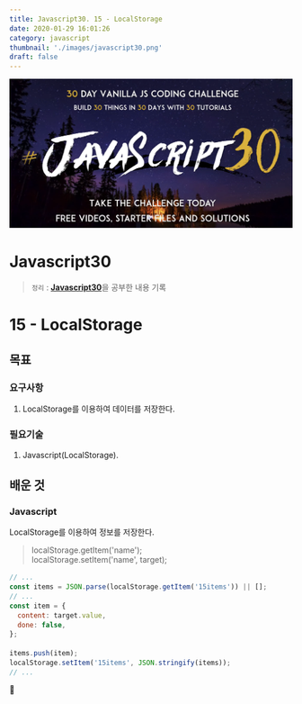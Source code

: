 ```yaml
---
title: Javascript30. 15 - LocalStorage
date: 2020-01-29 16:01:26
category: javascript
thumbnail: './images/javascript30.png'
draft: false
---
```


![](./images/javascript30.png)

# Javascript30

> `정리` : [**Javascript30**](https://javascript30.com)을 공부한 내용 기록

# 15 - LocalStorage

## 목표

### 요구사항

1. LocalStorage를 이용하여 데이터를 저장한다.

### 필요기술

1. Javascript(LocalStorage).

## 배운 것

### Javascript

LocalStorage를 이용하여 정보를 저장한다.

> localStorage.getItem('name');  
> localStorage.setItem('name', target);

```js
// ...
const items = JSON.parse(localStorage.getItem('15items')) || [];
// ...
const item = {
  content: target.value,
  done: false,
};

items.push(item);
localStorage.setItem('15items', JSON.stringify(items));
// ...
```

👋
